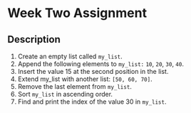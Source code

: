 # Week Two Assignment
## Description

1. Create an empty list called `my_list`.
2. Append the following elements to `my_list:` `10`, `20`, `30`, `40`.
3. Insert the value 15 at the second position in the list.
4. Extend my_list with another list: `[50, 60, 70]`.
5. Remove the last element from `my_list`.
6. Sort `my_list` in ascending order.
7. Find and print the index of the value 30 in `my_list`.
